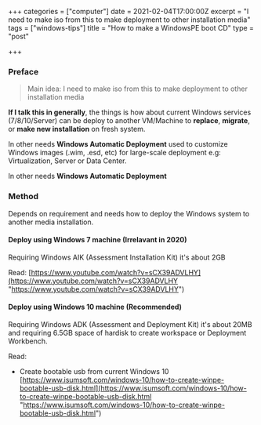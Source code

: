 +++
categories = ["computer"]
date = 2021-02-04T17:00:00Z
excerpt = "I need to make iso from this to make deployment to other installation media"
tags = ["windows-tips"]
title = "How to make a WindowsPE boot CD"
type = "post"

+++
### Preface

> Main idea: I need to make iso from this to make deployment to other installation media

**If I talk this in generally**, the things is how about current Windows services (7/8/10/Server) can be deploy to another VM/Machine to **replace**, **migrate**, or **make new installation** on fresh system.

In other needs **Windows Automatic Deployment** used to customize Windows images (.wim, .esd, etc) for large-scale deployment e.g: Virtualization, Server or Data Center.

In other needs **Windows Automatic Deployment** 

### Method

Depends on requirement and needs how to deploy the Windows system to another media installation.

#### Deploy using Windows 7 machine (Irrelavant in 2020)

Requiring Windows AIK (Assessment Installation Kit) it's about 2GB

Read: [https://www.youtube.com/watch?v=sCX39ADVLHY](https://www.youtube.com/watch?v=sCX39ADVLHY "https://www.youtube.com/watch?v=sCX39ADVLHY")

#### Deploy using Windows 10 machine (Recommended)

Requiring Windows ADK (Assessment and Deployment Kit) it's about 20MB and requiring 6.5GB space of hardisk to create workspace or Deployment Workbench.

Read:

* Create bootable usb from current Windows 10 [https://www.isumsoft.com/windows-10/how-to-create-winpe-bootable-usb-disk.html](https://www.isumsoft.com/windows-10/how-to-create-winpe-bootable-usb-disk.html "https://www.isumsoft.com/windows-10/how-to-create-winpe-bootable-usb-disk.html")